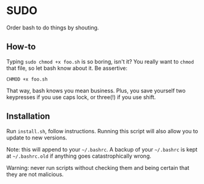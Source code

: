 # SUDO
Order bash to do things by shouting.

## How-to

Typing `sudo chmod +x foo.sh` is so boring, isn't it? You really want to `chmod` that file, so let bash know about it. Be assertive:

	CHMOD +x foo.sh

That way, bash knows you mean business. Plus, you save yourself two keypresses if you use caps lock, or three(!) if you use shift.

## Installation

Run `install.sh`, follow instructions. Running this script will also allow you to update to new versions.

Note: this will append to your `~/.bashrc`. A backup of your `~/.bashrc` is kept at `~/.bashrc.old` if anything goes catastrophically wrong.

Warning: never run scripts without checking them and being certain that they are not malicious.

